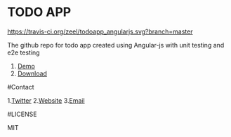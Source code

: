 # TODO APP 
https://travis-ci.org/zeel/todoapp_angularjs.svg?branch=master

The github repo for todo app created using Angular-js with unit testing and e2e testing

1. [Demo](http://zeel.github.io/#/)
2. [Download](https://github.com/zeel/todoapp_angularjs/archive/master.zip)

#Contact

1.[Twitter](https://twitter.com/Zeel_215)
2.[Website](magnificientzps.blogspot.in)
3.[Email](mailto:kshah215@gmail.com)

#LICENSE

MIT
